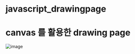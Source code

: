 # javascript_drawingpage

# canvas 를 활용한 drawing page

![image](https://user-images.githubusercontent.com/34205465/236467285-2ad2c6ef-0fb9-4427-bd72-49eed2724332.png)


